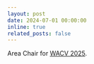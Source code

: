 ```yaml
---
layout: post
date: 2024-07-01 00:00:00
inline: true
related_posts: false
---
```


Area Chair for <a href="https://wacv2025.thecvf.com/" rel="noopener" target="_blank">WACV 2025</a>.
